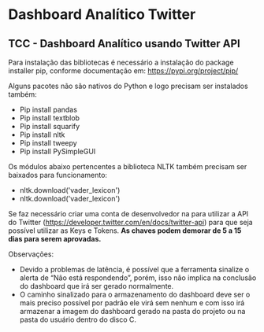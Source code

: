 # Dashboard Analítico Twitter
## TCC - Dashboard Analítico usando Twitter API

Para instalação das bibliotecas é necessário a instalação do package installer pip, conforme documentação em: https://pypi.org/project/pip/

Alguns pacotes não são nativos do Python e logo precisam ser instalados também:
* Pip install pandas
* Pip install textblob
* Pip install squarify
* Pip install nltk
* Pip install tweepy
* Pip install PySimpleGUI

Os módulos abaixo pertencentes a biblioteca NLTK também precisam ser baixados para funcionamento:
* nltk.download('vader_lexicon')
* nltk.download('vader_lexicon')
 
Se faz necessário criar uma conta de desenvolvedor na para utilizar a API do Twitter (https://developer.twitter.com/en/docs/twitter-api) para que seja possível utilizar as Keys e Tokens. <b>As chaves podem demorar de 5 a 15 dias para serem aprovadas.</b>

 
Observações:
* Devido a problemas de latência, é possível que a ferramenta sinalize o alerta de “Não está respondendo”, porém, isso não implica na conclusão do dashboard que irá ser gerado normalmente.
* O caminho sinalizado para o armazenamento do dashboard deve ser o mais preciso possível por padrão ele virá sem nenhum e com isso irá armazenar a imagem do dashboard gerado na pasta do projeto ou  na pasta do usuário dentro do disco C.
 
 
